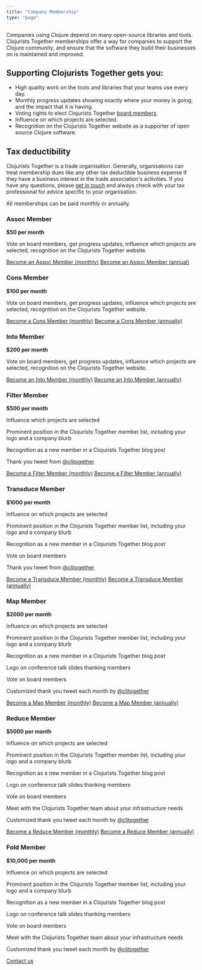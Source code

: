 ```yaml
---
title: "Company Membership"
type: "page"
---
```


Companies using Clojure depend on many open-source libraries and tools. Clojurists Together memberships offer a way for companies to support the Clojure community, and ensure that the software they build their businesses on is maintained and improved.

## Supporting Clojurists Together gets you:

* High quality work on the tools and libraries that your teams use every day.
* Monthly progress updates showing exactly where your money is going, and the impact that it is having.
* Voting rights to elect Clojurists Together [board members](/team).
* Influence on which projects are selected.
* Recognition on the Clojurists Together website as a supporter of open source Clojure software.

## Tax deductibility

Clojurists Together is a trade organisation. Generally, organisations can treat membership dues like any other tax deductible business expense if they have a business interest in the trade association's activities. If you have any questions, please [get in touch](/contact) and always check with your tax professional for advice specific to your organisation.

<section class="membership-tiers">
<p>All memberships can be paid monthly or annually.</p>


<section class="membership-tier">
<h3>Assoc Member</h3>
<b>$50 per month</b>
<p>Vote on board members, get progress updates, influence which projects are selected, recognition on the Clojurists Together website.</p>

<a class="become-a-member checkout-button" href="https://members.clojuriststogether.org/register/company?plan=plan_GYMBnWZmbhqcHx">Become an Assoc Member (monthly)</a>
<a class="become-a-member checkout-button" href="https://members.clojuriststogether.org/register/company?plan=plan_GYMBwMeoR5Ry8O">Become an Assoc Member (annual)</a>

</section>


<section class="membership-tier">
<h3>Cons Member</h3>
<b>$100 per month</b>

<p>Vote on board members, get progress updates, influence which projects are selected, recognition on the Clojurists Together website.</p>

<a class="become-a-member checkout-button" href="https://members.clojuriststogether.org/register/company?plan=plan_GYMBpiJ6waMSee">Become a Cons Member (monthly)</a>
<a class="become-a-member checkout-button" href="https://members.clojuriststogether.org/register/company?plan=plan_GYMCg0s8rWxvt3">Become a Cons Member (annually)</a>

</section>


<section class="membership-tier">
<h3>Into Member</h3>
<b>$200 per month</b>

<p>Vote on board members, get progress updates, influence which projects are selected, recognition on the Clojurists Together website.</p>

<a class="become-a-member checkout-button" href="https://members.clojuriststogether.org/register/company?plan=plan_GYMDwLn4mu4TVa">Become an Into Member (monthly)</a>
<a class="become-a-member checkout-button" href="https://members.clojuriststogether.org/register/company?plan=plan_GYMCd3ySx0VVXt">Become an Into Member (annually)</a>
</section>


<section class="membership-tier">
<h3>Filter Member</h3>
<b>$500 per month</b>

<p>Influence which projects are selected</p>

<p>Prominent position in the Clojurists Together member list, including your logo and a company blurb</p>

<p>Recognition as a new member in a Clojurists Together blog post</p>

<p>Thank you tweet from <a href="https://twitter.com/cljtogether">@cljtogether</a></p></p>

<a class="become-a-member checkout-button" href="https://members.clojuriststogether.org/register/company?plan=plan_GYMD6AQHDFhQGw">Become a Filter Member (monthly)</a>
<a class="become-a-member checkout-button" href="https://members.clojuriststogether.org/register/company?plan=plan_GYMEwKK79GIrt1">Become a Filter Member (annually)</a>

</section>


<section class="membership-tier">
<h3>Transduce Member</h3>
<b>$1000 per month</b>

<p>Influence on which projects are selected</p>

<p>Prominent position in the Clojurists Together member list, including your logo and a company blurb</p>

<p>Recognition as a new member in a Clojurists Together blog post</p>

<p>Vote on board members</p>

<p>Thank you tweet from <a href="https://twitter.com/cljtogether">@cljtogether</a></p>

<a class="become-a-member checkout-button" href="https://members.clojuriststogether.org/register/company?plan=plan_GYMFuEYbKe7nhC">Become a Transduce Member (monthly)</a>
<a class="become-a-member checkout-button" href="https://members.clojuriststogether.org/register/company?plan=plan_GYMFD9fLVTXvNH">Become a Transduce Member (annually)</a>

</section>


<section class="membership-tier">
<h3>Map Member</h3>
<b>$2000 per month</b>

<p>Influence on which projects are selected</p>

<p>Prominent position in the Clojurists Together member list, including your logo and a company blurb</p>

<p>Recognition as a new member in a Clojurists Together blog post</p>

<p>Logo on conference talk slides thanking members</p>

<p>Vote on board members</p>

<p>Customized thank you tweet each month by <a href="https://twitter.com/cljtogether">@cljtogether</a></p>

<a class="become-a-member checkout-button" href="https://members.clojuriststogether.org/register/company?plan=plan_GYMGklEctvcvl2">Become a Map Member (monthly)</a>
<a class="become-a-member checkout-button" href="https://members.clojuriststogether.org/register/company?plan=plan_GYMGm73x4ZiN0f">Become a Map Member (annually)</a>
</section>


<section class="membership-tier">
<h3>Reduce Member</h3>
<b>$5000 per month</b>

<p>Influence on which projects are selected</p>

<p>Prominent position in the Clojurists Together member list, including your logo and a company blurb</p>

<p>Recognition as a new member in a Clojurists Together blog post</p>

<p>Logo on conference talk slides thanking members</p>

<p>Vote on board members</p>

<p>Meet with the Clojurists Together team about your infrastructure needs</p>

<p>Customized thank you tweet each month by <a href="https://twitter.com/cljtogether">@cljtogether</a></p></p>

<a class="become-a-member checkout-button" href="https://members.clojuriststogether.org/register/company?plan=plan_GYMGYWlY1YEeXF">Become a Reduce Member (monthly)</a>
<a class="become-a-member checkout-button" href="https://members.clojuriststogether.org/register/company?plan=plan_GYMHqy2AGshlAO">Become a Reduce Member (annually)</a>
</section>

<section class="membership-tier">
<h3>Fold Member</h3>
<b>$10,000 per month</b>

<p>Influence on which projects are selected</p>

<p>Prominent position in the Clojurists Together member list, including your logo and a company blurb</p>

<p>Recognition as a new member in a Clojurists Together blog post</p>

<p>Logo on conference talk slides thanking members</p>

<p>Vote on board members</p>

<p>Meet with the Clojurists Together team about your infrastructure needs</p>

<p>Customized thank you tweet each month by <a href="https://twitter.com/cljtogether">@cljtogether</a></p></p>

<a class="become-a-member checkout-button" href="/contact">Contact us</a>
</section>

